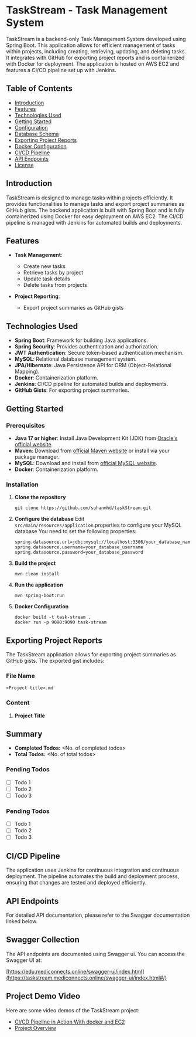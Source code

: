 # TaskStream - Task Management System

TaskStream is a backend-only Task Management System developed using Spring Boot. This application allows for efficient management of tasks within projects, including creating, retrieving, updating, and deleting tasks. It integrates with GitHub for exporting project reports and is containerized with Docker for deployment. The application is hosted on AWS EC2 and features a CI/CD pipeline set up with Jenkins.

## Table of Contents

- [Introduction](#introduction)
- [Features](#features)
- [Technologies Used](#technologies-used)
- [Getting Started](#getting-started)
- [Configuration](#configuration)
- [Database Schema](#database-schema)
- [Exporting Project Reports](#exporting-project-reports)
- [Docker Configuration](#docker-configuration)
- [CI/CD Pipeline](#cicd-pipeline)
- [API Endpoints](#api-endpoints)
- [License](#license)

## Introduction

TaskStream is designed to manage tasks within projects efficiently. It provides functionalities to manage tasks and export project summaries as GitHub gists. The backend application is built with Spring Boot and is fully containerized using Docker for easy deployment on AWS EC2. The CI/CD pipeline is managed with Jenkins for automated builds and deployments.

## Features

- **Task Management**:
  - Create new tasks
  - Retrieve tasks by project
  - Update task details
  - Delete tasks from projects

- **Project Reporting**:
  - Export project summaries as GitHub gists

## Technologies Used

- **Spring Boot**: Framework for building Java applications.
- **Spring Security**: Provides authentication and authorization.
- **JWT Authentication**: Secure token-based authentication mechanism.
- **MySQL**: Relational database management system.
- **JPA/Hibernate**: Java Persistence API for ORM (Object-Relational Mapping).
- **Docker**: Containerization platform.
- **Jenkins**: CI/CD pipeline for automated builds and deployments.
- **GitHub Gists**: For exporting project summaries.

## Getting Started

### Prerequisites

- **Java 17 or higher**: Install Java Development Kit (JDK) from [Oracle's official website](https://www.oracle.com/java/technologies/javase-jdk17-downloads.html).
- **Maven**: Download from [official Maven website](https://maven.apache.org/download.cgi) or install via your package manager.
- **MySQL**: Download and install from [official MySQL website](https://dev.mysql.com/downloads/).
- **Docker**: Containerization platform.

### Installation

1. **Clone the repository**

   ```
   git clone https://github.com/suhanmhd/taskStream.git
   ```
  

2. **Configure the database**
    Edit` src/main/resources/application`.properties to configure your MySQL database  You need to set the following properties:
    ```
   spring.datasource.url=jdbc:mysql://localhost:3306/your_database_name
   spring.datasource.username=your_database_username
   spring.datasource.password=your_database_password

   `````
   
4. **Build the project**
   ```
   mvn clean install
   ```
 
5. **Run the application**
   ```
   mvn spring-boot:run
   ```
5. **Docker Configuration**
   ```
   docker build -t task-stream .
   docker run -p 9090:9090 task-stream
   ```

## Exporting Project Reports

The TaskStream application allows for exporting project summaries as GitHub gists. The exported gist includes:

### File Name
`<Project title>.md`

### Content
1. **Project Title**
  
## Summary
- **Completed Todos:** <No. of completed todos>
- **Total Todos:** <No. of total todos>
### Pending Todos
- [ ] Todo 1
- [ ] Todo 2
- [ ] Todo 3
### Pending Todos
- [ ] Todo 1
- [ ] Todo 2
- [ ] Todo 3
  
## CI/CD Pipeline
The application uses Jenkins for continuous integration and continuous deployment. The pipeline automates the build and deployment process, ensuring that changes are tested and deployed efficiently.

 ## API Endpoints
For detailed API documentation, please refer to the Swagger documentation linked below.

## Swagger Collection
The API endpoints are documented using Swagger ui. You can access the Swagger UI at:

[https://edu.mediconnects.online/swagger-ui/index.html](https://taskstream.mediconnects.online/swagger-ui/index.html#/)

## Project Demo Video

Here are some video demos of the TaskStream project:

- [CI/CD Pipeline in Action With docker and EC2 ](https://youtu.be/5kKli__mNHM)
- [Project Overview](https://youtu.be/2K2_FHLEW3o)

  


